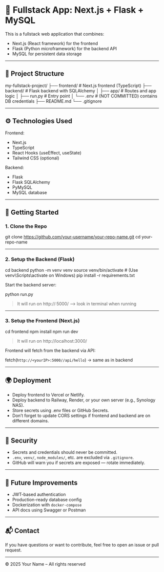 # 🧪 Fullstack App: Next.js + Flask + MySQL

This is a fullstack web application that combines:

- Next.js (React framework) for the frontend
- Flask (Python microframework) for the backend API
- MySQL for persistent data storage

---

## 📁 Project Structure

my-fullstack-project/
├── frontend/      # Next.js frontend (TypeScript)
├── backend/       # Flask backend with SQLAlchemy
│   ├── app/       # Routes and app logic
│   ├── run.py     # Entry point
│   └── .env       # (NOT COMMITTED) contains DB credentials
├── README.md
└── .gitignore

---

## ⚙️ Technologies Used

Frontend:
- Next.js
- TypeScript
- React Hooks (useEffect, useState)
- Tailwind CSS (optional)

Backend:
- Flask
- Flask SQLAlchemy
- PyMySQL
- MySQL database

---

## 🚀 Getting Started

### 1. Clone the Repo

git clone https://github.com/your-username/your-repo-name.git
cd your-repo-name

---

### 2. Setup the Backend (Flask)

cd backend
python -m venv venv
source venv/bin/activate  # (Use venv\Scripts\activate on Windows)
pip install -r requirements.txt

Start the backend server:

python run.py

> It will run on http://<yourIP>:5000/ --> look in terminal when running

---

### 3. Setup the Frontend (Next.js)

cd frontend
npm install
npm run dev

> It will run on http://localhost:3000/

Frontend will fetch from the backend via API:

fetch(`http://<yourIP>:5000//api/hello`) -> same as in backend

---

## 🌍 Deployment

- Deploy frontend to Vercel or Netlify.
- Deploy backend to Railway, Render, or your own server (e.g., Synology NAS).
- Store secrets using .env files or GitHub Secrets.
- Don’t forget to update CORS settings if frontend and backend are on different domains.

---

## 🔐 Security

- Secrets and credentials should never be committed.
- `.env`, `venv/`, `node_modules/`, etc. are excluded via `.gitignore`.
- GitHub will warn you if secrets are exposed — rotate immediately.

---

## 🧠 Future Improvements

- JWT-based authentication
- Production-ready database config
- Dockerization with `docker-compose`
- API docs using Swagger or Postman

---

## 📬 Contact

If you have questions or want to contribute, feel free to open an issue or pull request.

---

© 2025 Your Name – All rights reserved
